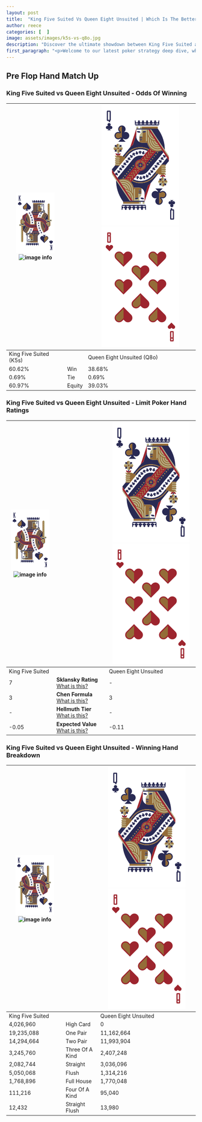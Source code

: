 ```yaml
---
layout: post
title:  "King Five Suited Vs Queen Eight Unsuited | Which Is The Better Hand In Poker? A Complete Guide"
author: reece
categories: [  ]
image: assets/images/k5s-vs-q8o.jpg
description: "Discover the ultimate showdown between King Five Suited and Queen Eight Unsuited in poker! Uncover the odds, strategies, and scenarios where one hand triumphs over the other. Get ready to up your poker game with this thrilling analysis."
first_paragraph: "<p>Welcome to our latest poker strategy deep dive, where we're pitting two distinct hands against each other in a high-stakes showdown: King Five Suited vs Queen Eight Unsuited.</p><p>In the dynamic world of poker, every decision counts, and knowing which hand holds the upper hand is key to your success at the table.</p><p>In this article, we'll dissect these two hands, explore the scenarios where one dominates the other, and equip you with the knowledge to make strategic choices that can tip the odds in your favor.</p><p>Get ready to unravel the intriguing dynamics of these poker hands and elevate your game to new heights.</p>"
---
```




[comment]: # (sp0)

## Pre Flop Hand Match Up

<div class="table hand-ratings" markdown="1"> 



### King Five Suited vs Queen Eight Unsuited - Odds Of Winning


    
| ![image info](assets/images/hand1/K.png) ![image info](assets/images/hand1/5s.png) |  | ![image info](assets/images/hand2/Q.png) ![image info](assets/images/hand2/8o.png) |
| -------- | -------- | -------- |
| King Five Suited (K5s) |  | Queen Eight Unsuited (Q8o) |
| 60.62% | Win | 38.68% |
| 0.69% | Tie | 0.69% |
| 60.97% | Equity | 39.03% |




[comment]: # (sp1)



### King Five Suited vs Queen Eight Unsuited - Limit Poker Hand Ratings


    
| ![image info](assets/images/hand1/K.png) ![image info](assets/images/hand1/5s.png) |  | ![image info](assets/images/hand2/Q.png) ![image info](assets/images/hand2/8o.png) |
| -------- | -------- | -------- |
| King Five Suited |  | Queen Eight Unsuited |
| 7 | **Sklansky Rating** [What is this?](/sklansky-rating-explained) | - |
| 3 | **Chen Formula** [What is this?](/chen-formula-explained) | 3 |
| - | **Hellmuth Tier** [What is this?](/Hellmuth-tier-explained) | - |
| -0.05 | **Expected Value** [What is this?](/expected-value-explained) | -0.11 |




[comment]: # (sp2)



### King Five Suited vs Queen Eight Unsuited - Winning Hand Breakdown


    
| ![image info](assets/images/hand1/K.png) ![image info](assets/images/hand1/5s.png) |  | ![image info](assets/images/hand2/Q.png) ![image info](assets/images/hand2/8o.png) |
| -------- | -------- | -------- |
| King Five Suited |  | Queen Eight Unsuited |
| 4,026,960 | High Card | 0 |
| 19,235,088 | One Pair | 11,162,664 |
| 14,294,664 | Two Pair | 11,993,904 |
| 3,245,760 | Three Of A Kind | 2,407,248 |
| 2,082,744 | Straight | 3,036,096 |
| 5,050,068 | Flush | 1,314,216 |
| 1,768,896 | Full House | 1,770,048 |
| 111,216 | Four Of A Kind | 95,040 |
| 12,432 | Straight Flush | 13,980 |




[comment]: # (sp3)



</div>

[comment]: # (sp4)



[comment]: # (sp5)

